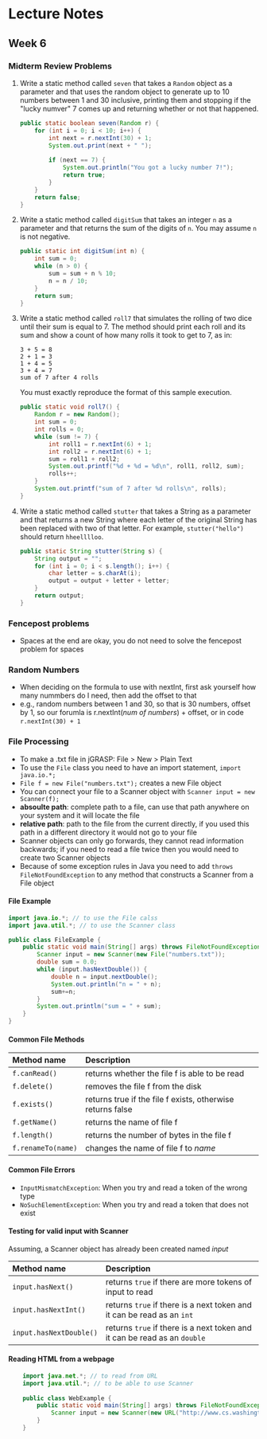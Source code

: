 # Lecture Notes
## Week 6

### Midterm Review Problems

1. Write a static method called `seven` that takes a `Random` object as a parameter and that uses the random object to generate up to 10 numbers between 1 and 30 inclusive, printing them and stopping if the "lucky numver" 7 comes up and returning whether or not that happened.

    ```java
    public static boolean seven(Random r) {
        for (int i = 0; i < 10; i++) {
            int next = r.nextInt(30) + 1;
            System.out.print(next + " ");
            
            if (next == 7) {
                System.out.println("You got a lucky number 7!");
                return true;
            }
        }
        return false;
    }
    ```

2. Write a static method called `digitSum` that takes an integer `n` as a parameter and that returns the sum of the digits of `n`. You may assume `n` is not negative.

    ```java
    public static int digitSum(int n) {
        int sum = 0;  
        while (n > 0) {
            sum = sum + n % 10;
            n = n / 10;
        }
        return sum;
    }
    ```

3. Write a static method called `roll7` that simulates the rolling of two dice until their sum is equal to 7. The method should print each roll and its sum and show a count of how many rolls it took to get to 7, as in:
    
    ```
    3 + 5 = 8
    2 + 1 = 3
    1 + 4 = 5
    3 + 4 = 7
    sum of 7 after 4 rolls
    ```
    
    You must exactly reproduce the format of this sample execution.
    
    ```java
    public static void roll7() {
        Random r = new Random();
        int sum = 0;
        int rolls = 0;   
        while (sum != 7) {
            int roll1 = r.nextInt(6) + 1;
            int roll2 = r.nextInt(6) + 1;
            sum = roll1 + roll2;
            System.out.printf("%d + %d = %d\n", roll1, roll2, sum);
            rolls++;
        }
        System.out.printf("sum of 7 after %d rolls\n", rolls);
    }
    ```

3. Write a static method called `stutter` that takes a String as a parameter and that returns a new String where each letter of the original String has been replaced with two of that letter. For example, `stutter("hello")` should return `hheelllloo`.

    ```java
    public static String stutter(String s) {
        String output = "";
        for (int i = 0; i < s.length(); i++) {
            char letter = s.charAt(i);
            output = output + letter + letter;
        }
        return output;
    }
    ```
    
### Fencepost problems
* Spaces at the end are okay, you do not need to solve the fencepost problem for spaces
    
### Random Numbers
* When deciding on the formula to use with nextInt, first ask yourself how many nummbers do I need, then add the offset to that
 * e.g., random numbers between 1 and 30, so that is 30 numbers, offset by 1, so our forumla is r.nextInt(_num of numbers_) + offset, or in code `r.nextInt(30) + 1`

### File Processing
* To make a .txt file in jGRASP: File > New > Plain Text
* To use the `File` class you need to have an import statement, `import java.io.*;`
* `File f = new File("numbers.txt");` creates a new File object
* You can connect your file to a Scanner object with `Scanner input = new Scanner(f);`
* __absoulte path__: complete path to a file, can use that path anywhere on your system and it will locate the file
* __relative path__: path to the file from the current directly, if you used this path in a different directory it would not go to your file
* Scanner objects can only go forwards, they cannot read information backwards; if you need to read a file twice then you would need to create two Scanner objects
* Because of some exception rules in Java you need to add `throws FileNotFoundException` to any method that constructs a Scanner from a File object

#### File Example

```java
import java.io.*; // to use the File calss
import java.util.*; // to use the Scanner class

public class FileExample {
    public static void main(String[] args) throws FileNotFoundException {
        Scanner input = new Scanner(new File("numbers.txt"));
        double sum = 0.0;
        while (input.hasNextDouble()) {
            double n = input.nextDouble();
            System.out.println("n = " + n);
            sum+=n;
        }
        System.out.println("sum = " + sum);
    }
}
```

#### Common File Methods

| __Method name__ | __Description__ |
| :--- | :--- |
| `f.canRead()` | returns whether the file f is able to be read |
| `f.delete()` | removes the file f from the disk |
| `f.exists()` | returns true if the file f exists, otherwise returns false |
| `f.getName()` | returns the name of file f |
| `f.length()` | returns the number of bytes in the file f |
| `f.renameTo(name)` | changes the name of file f to _name_ |

#### Common File Errors
* `InputMismatchException`: When you try and read a token of the wrong type
* `NoSuchElementException`: When you try and read a token that does not exist

#### Testing for valid input with Scanner
Assuming, a Scanner object has already been created named _input_

| __Method name__ | __Description__ |
| :--- | :--- |
| `input.hasNext()` | returns `true` if there are more tokens of input to read |
| `input.hasNextInt()` | returns `true` if there is a next token and it can be read as an `int` |
| `input.hasNextDouble()` | returns `true` if there is a next token and it can be read as an `double` |

#### Reading HTML from a webpage

```java
    import java.net.*; // to read from URL
    import java.util.*; // to be able to use Scanner
    
    public class WebExample {
        public static void main(String[] args) throws FileNotFoundException {
            Scanner input = new Scanner(new URL("http://www.cs.washington.edu/").openStream());
        }
    }
```
